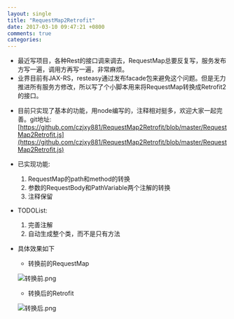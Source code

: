 ```yaml
---
layout: single
title: "RequestMap2Retrofit"
date: 2017-03-10 09:47:21 +0800
comments: true
categories: 
---
```

+ 最近写项目，各种Rest的接口调来调去，RequestMap总要反复写，服务发布方写一遍，调用方再写一遍，非常麻烦。
+ 业界目前有JAX-RS，resteasy通过发布facade包来避免这个问题。但是无力推进所有服务方修改，所以写了个小脚本用来将RequestMap转换成Retrofit2的接口。
<!-- more -->
+ 目前只实现了基本的功能，用node编写的，注释相对挺多，欢迎大家一起完善。git地址: [https://github.com/czjxy881/RequestMap2Retrofit/blob/master/RequestMap2Retrofit.js](https://github.com/czjxy881/RequestMap2Retrofit/blob/master/RequestMap2Retrofit.js)
+ 已实现功能:
  1. RequestMap的path和method的转换
  2. 参数的RequestBody和PathVariable两个注解的转换
  3. 注释保留
+ TODOList:
  1. 完善注解
  2. 自动生成整个类，而不是只有方法

+ 具体效果如下
  + 转换前的RequestMap

  ![转换前.png](https://zos.alipayobjects.com/rmsportal/lCrLbBWsznsIUcumKprT.png)
  + 转换后的Retrofit
  
  ![转换后.png](https://zos.alipayobjects.com/rmsportal/GnlEipyvAWBYtRlsOvOY.png)